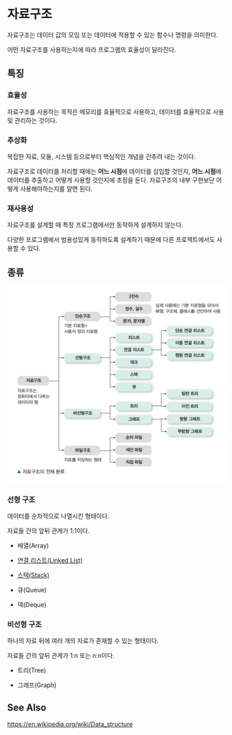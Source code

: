 # 자료구조

자료구조는 데이터 값의 모임 또는 데이터에 적용할 수 있는 함수나 명령을 의미한다. 

어떤 자료구조를 사용하는지에 따라 프로그램의 효율성이 달라진다.

## 특징
### 효율성
자료구조를 사용하는 목적은 메모리를 효율적으로 사용하고, 데이터를 효율적으로 사용 및 관리하는 것이다. 

### 추상화
복잡한 자료, 모듈, 시스템 등으로부터 핵심적인 개념을 간추려 내는 것이다.

자료구조로 데이터를 처리할 때에는 **어느 시점**에 데이터를 삽입할 것인지, **어느 시점**에 데이터를 추출하고 어떻게 사용할 것인지에 초점을 둔다. 자료구조의 내부 구현보단 어떻게 사용해야하는지를 알면 된다. 

### 재사용성
자료구조를 설계할 때 특정 프로그램에서만 동작하게 설계하지 않는다. 

다양한 프로그램에서 범용성있게 동작하도록 설계하기 때문에 다른 프로젝트에서도 사용할 수 있다. 

## 종류
![자료구조 종류](./img/type-of-data-structure.png)

### 선형 구조
데이터를 순차적으로 나열시킨 형태이다.

자료들 간의 앞뒤 관계가 1:1이다.

- 배열(Array)

- [연결 리스트(Linked List)](/Data-Structure/Linked-List.md)

- [스택(Stack)](/Data-Structure/Stack.md)

- 큐(Queue)

- 덱(Deque)

### 비선형 구조
하나의 자료 뒤에 여러 개의 자료가 존재할 수 있는 형태이다.

자료들 간의 앞뒤 관계가 1:n 또는 n:n이다. 

- 트리(Tree)

- 그래프(Graph)

## See Also

https://en.wikipedia.org/wiki/Data_structure